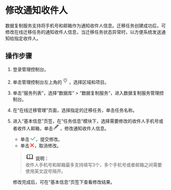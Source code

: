 # 修改通知收件人<a name="drs_04_0007"></a>

数据复制服务支持将手机号和邮箱作为通知收件人信息。迁移任务创建成功后，可修改在线迁移任务的通知收件人信息，当迁移任务状态异常时，以方便系统发送通知给指定收件人。

## 操作步骤<a name="section102453111018"></a>

1.  登录管理控制台。
2.  单击管理控制台左上角的![](figures/zh-cn_image_0140299809.png)，选择区域和项目。
3.  单击“服务列表”，选择“数据库“  \>  “数据复制服务“，进入数据复制服务管理控制台。
4.  在“在线迁移管理”页面，选择指定的迁移任务，单击任务名称。
5.  进入“基本信息”页签，在“任务信息“模块下，选择需要修改的收件人手机号或者收件人邮箱，单击![](figures/zh-cn_image_0140299970.png)，修改通知收件人信息。

    -   单击![](figures/zh-cn_image_0140299923.png)，提交修改。
    -   单击![](figures/zh-cn_image_0140299842.png)，取消修改。

    >![](public_sys-resources/icon-note.gif) **说明：**   
    >收件人手机号和邮箱最多支持填写3个，多个手机号或者邮箱之间需要使用英文逗号隔开。  

    修改完成后，可在“基本信息”页签下查看修改结果。


